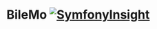 # BileMo [![SymfonyInsight](https://insight.symfony.com/projects/b2fde0bb-e127-454f-894a-ae059e3ef385/mini.svg)](https://insight.symfony.com/projects/b2fde0bb-e127-454f-894a-ae059e3ef385)
